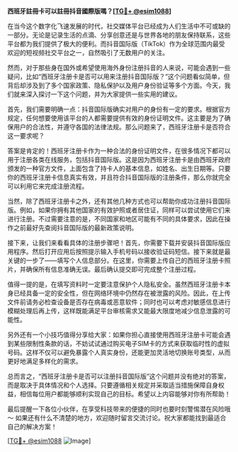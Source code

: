 **西班牙註冊卡可以註冊抖音國際版嗎？[[TG💪+ @esim1088](https://t.me/s/esim1088)]**

在当今这个数字化飞速发展的时代，社交媒体平台已经成为人们生活中不可或缺的一部分。无论是记录生活的点滴、分享创意还是与世界各地的朋友保持联系，这些平台都为我们提供了极大的便利。而抖音国际版（TikTok）作为全球范围内最受欢迎的短视频社交平台之一，自然吸引了无数用户的关注。

然而，对于那些身在国外或希望使用海外身份注册抖音的人来说，可能会遇到一些疑问，比如“西班牙注册卡是否可以用来注册抖音国际版？”这个问题看似简单，但背后却涉及到了多个国家政策、隐私保护以及用户身份验证等多个方面。今天，我们就来深入探讨一下这个问题，并为大家提供一些实用的建议。

首先，我们需要明确一点：抖音国际版确实对用户的身份有一定的要求。根据官方规定，任何想要使用该平台的人都需要提供有效的身份证明文件。这主要是为了确保用户的合法性，并遵守各国的法律法规。那么问题来了，西班牙注册卡是否符合这一要求呢？

答案是肯定的！西班牙注册卡作为一种合法的身份证明文件，在很多情况下都可以用于注册各类在线服务，包括抖音国际版。这是因为西班牙注册卡是由西班牙政府颁发的一种官方文件，上面包含了持卡人的基本信息，如姓名、出生日期等。只要你的西班牙注册卡信息真实有效，并且符合抖音国际版的注册条件，那么你就完全可以利用它来完成注册流程。

当然，除了西班牙注册卡之外，还有其他几种方式也可以帮助你成功注册抖音国际版。例如，如果你拥有其他国家的有效护照或者居住证，同样可以尝试使用它们来进行注册。不过需要注意的是，不同国家和地区可能有不同的具体要求，因此在操作之前最好先查阅抖音国际版的最新政策说明。

接下来，让我们来看看具体的注册步骤吧！首先，你需要下载并安装抖音国际版应用程序。然后打开应用后按照提示输入手机号码以接收验证码短信。接下来就是最关键的一步了——填写个人信息部分。在这里，你需要上传自己的西班牙注册卡照片，并确保所有信息准确无误。最后确认提交即可完成整个注册过程。

值得一提的是，在填写资料时一定要注意保护个人隐私安全。虽然西班牙注册卡本身已经具备一定的安全性，但在网络环境中仍然存在被泄露的风险。因此，在上传文件前请务必检查设备是否存在病毒或恶意软件；同时也可以考虑对敏感信息进行模糊处理后再上传，这样既能满足平台审核需求又能最大限度地减少信息泄露的可能性。

另外还有一个小技巧值得分享给大家：如果你担心直接使用西班牙注册卡可能会遇到某些限制性条款的话，不妨试试通过购买电子SIM卡的方式来获取临时性的虚拟号码。这样不仅可以避免暴露个人真实身份，还能更加灵活地切换账号类型，从而更好地满足多样化的需求。

总而言之，“西班牙注册卡是否可以注册抖音国际版”这个问题并没有绝对的答案，而是取决于具体情况和个人选择。只要遵循相关规定并采取适当措施保障自身权益，相信每位用户都能够顺利实现自己的目标。希望以上内容能够对你有所帮助！

最后提醒一下各位小伙伴，在享受科技带来的便捷的同时也要时刻警惕潜在风险哦～ 如果还有什么不清楚的地方，欢迎随时留言交流讨论。祝大家都能找到最适合自己的解决方案！

[[TG💪+ @esim1088](https://t.me/s/esim1088) ![Image](https://i.postimg.cc/4NQfJmqS/Snipaste-2025-05-13-00-14-12.png)]